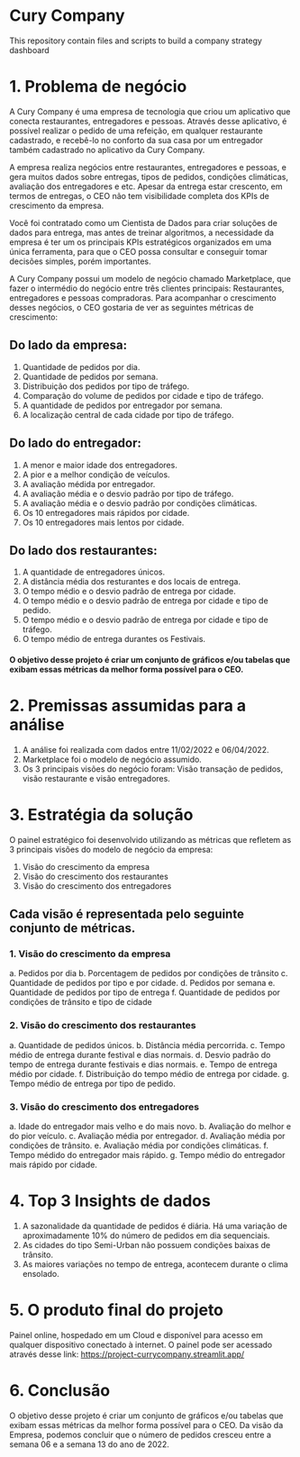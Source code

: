 # Cury Company
This repository contain files and scripts to build a company strategy dashboard

# 1. Problema de negócio
  A Cury Company é uma empresa de tecnologia que criou um
aplicativo que conecta restaurantes, entregadores e pessoas.
Através desse aplicativo, é possível realizar o pedido de uma refeição,
em qualquer restaurante cadastrado, e recebê-lo no conforto da sua
casa por um entregador também cadastrado no aplicativo da Cury
Company.

  A empresa realiza negócios entre restaurantes, entregadores e
pessoas, e gera muitos dados sobre entregas, tipos de pedidos,
condições climáticas, avaliação dos entregadores e etc. Apesar da
entrega estar crescento, em termos de entregas, o CEO não tem
visibilidade completa dos KPIs de crescimento da empresa.

  Você foi contratado como um Cientista de Dados para criar soluções
de dados para entrega, mas antes de treinar algoritmos, a
necessidade da empresa é ter um os principais KPIs estratégicos
organizados em uma única ferramenta, para que o CEO possa
consultar e conseguir tomar decisões simples, porém importantes.

  A Cury Company possui um modelo de negócio chamado
Marketplace, que fazer o intermédio do negócio entre três clientes
principais: Restaurantes, entregadores e pessoas compradoras. Para
acompanhar o crescimento desses negócios, o CEO gostaria de ver
as seguintes métricas de crescimento:

## Do lado da empresa:
1. Quantidade de pedidos por dia.
2. Quantidade de pedidos por semana.
3. Distribuição dos pedidos por tipo de tráfego.
4. Comparação do volume de pedidos por cidade e tipo de tráfego.
4. A quantidade de pedidos por entregador por semana.
5. A localização central de cada cidade por tipo de tráfego.
   
## Do lado do entregador:
1. A menor e maior idade dos entregadores.
2. A pior e a melhor condição de veículos.
3. A avaliação médida por entregador.
4. A avaliação média e o desvio padrão por tipo de tráfego.
5. A avaliação média e o desvio padrão por condições climáticas.
6. Os 10 entregadores mais rápidos por cidade.
7. Os 10 entregadores mais lentos por cidade.
   
## Do lado dos restaurantes:
1. A quantidade de entregadores únicos.
2. A distância média dos resturantes e dos locais de entrega.
3. O tempo médio e o desvio padrão de entrega por cidade.
4. O tempo médio e o desvio padrão de entrega por cidade e tipo de
pedido.
5. O tempo médio e o desvio padrão de entrega por cidade e tipo de
tráfego.
6. O tempo médio de entrega durantes os Festivais.
   
#### O objetivo desse projeto é criar um conjunto de gráficos e/ou tabelas que exibam essas métricas da melhor forma possível para o CEO.

# 2. Premissas assumidas para a análise
1. A análise foi realizada com dados entre 11/02/2022 e 06/04/2022.
2. Marketplace foi o modelo de negócio assumido.
3. Os 3 principais visões do negócio foram: Visão transação de
pedidos, visão restaurante e visão entregadores.

# 3. Estratégia da solução
O painel estratégico foi desenvolvido utilizando as métricas que
refletem as 3 principais visões do modelo de negócio da empresa:
1. Visão do crescimento da empresa
2. Visão do crescimento dos restaurantes
3. Visão do crescimento dos entregadores
   
## Cada visão é representada pelo seguinte conjunto de métricas.

### 1. Visão do crescimento da empresa
  a. Pedidos por dia
  b. Porcentagem de pedidos por condições de trânsito
  c. Quantidade de pedidos por tipo e por cidade.
  d. Pedidos por semana
  e. Quantidade de pedidos por tipo de entrega
  f. Quantidade de pedidos por condições de trânsito e tipo de
  cidade

### 2. Visão do crescimento dos restaurantes
  a. Quantidade de pedidos únicos.
  b. Distância média percorrida.
  c. Tempo médio de entrega durante festival e dias normais.
  d. Desvio padrão do tempo de entrega durante festivais e dias
  normais.
  e. Tempo de entrega médio por cidade.
  f. Distribuição do tempo médio de entrega por cidade.
  g. Tempo médio de entrega por tipo de pedido.

### 3. Visão do crescimento dos entregadores
  a. Idade do entregador mais velho e do mais novo.
  b. Avaliação do melhor e do pior veículo.
  c. Avaliação média por entregador.
  d. Avaliação média por condições de trânsito.
  e. Avaliação média por condições climáticas.
  f. Tempo médido do entregador mais rápido.
  g. Tempo médio do entregador mais rápido por cidade.

# 4. Top 3 Insights de dados
  1. A sazonalidade da quantidade de pedidos é diária. Há uma
  variação de aproximadamente 10% do número de pedidos em dia
  sequenciais.
  2. As cidades do tipo Semi-Urban não possuem condições baixas de
  trânsito.
  3. As maiores variações no tempo de entrega, acontecem durante o
  clima ensolado.

# 5. O produto final do projeto
  Painel online, hospedado em um Cloud e disponível para acesso em
qualquer dispositivo conectado à internet.
  O painel pode ser acessado através desse link: https://project-currycompany.streamlit.app/

# 6. Conclusão
  O objetivo desse projeto é criar um conjunto de gráficos e/ou tabelas
que exibam essas métricas da melhor forma possível para o CEO.
  Da visão da Empresa, podemos concluir que o número de pedidos
cresceu entre a semana 06 e a semana 13 do ano de 2022.

